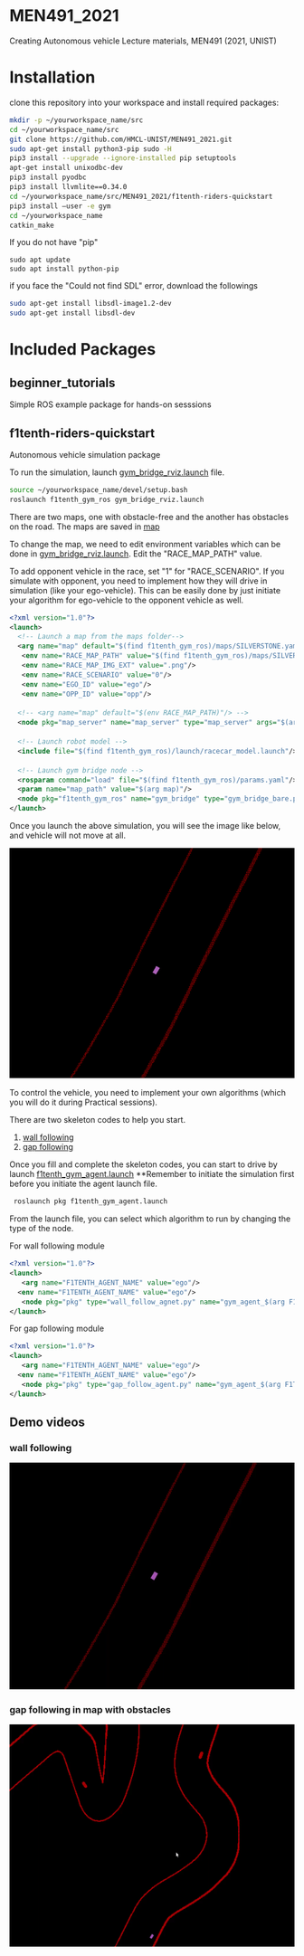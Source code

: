 # MEN491_2021
Creating Autonomous vehicle Lecture materials, MEN491 (2021, UNIST)

# Installation 
clone this repository into your workspace and install required packages:

```bash
mkdir -p ~/yourworkspace_name/src
cd ~/yourworkspace_name/src
git clone https://github.com/HMCL-UNIST/MEN491_2021.git
sudo apt-get install python3-pip sudo -H
pip3 install --upgrade --ignore-installed pip setuptools
apt-get install unixodbc-dev
pip3 install pyodbc
pip3 install llvmlite==0.34.0
cd ~/yourworkspace_name/src/MEN491_2021/f1tenth-riders-quickstart
pip3 install —user -e gym
cd ~/yourworkspace_name
catkin_make
```
If you do not have "pip"
```
sudo apt update 
sudo apt install python-pip
```

if you face the "Could not find SDL" error, download the followings
```bash
sudo apt-get install libsdl-image1.2-dev
sudo apt-get install libsdl-dev
```

# Included Packages

## beginner_tutorials
Simple ROS example package for hands-on sesssions

## f1tenth-riders-quickstart 
Autonomous vehicle simulation package

To run the simulation, launch [gym_bridge_rviz.launch](./f1tenth-riders-quickstart/f1tenth_gym_ros/launch/gym_bridge_rviz.launch) file.

```bash
source ~/yourworkspace_name/devel/setup.bash
roslaunch f1tenth_gym_ros gym_bridge_rviz.launch
```

There are two maps, one with obstacle-free and the another has obstacles on the road. 
The maps are saved in [map](./f1tenth-riders-quickstart/f1tenth_gym_ros/maps/)

To change the map, we need to edit environment variables which can be done in [gym_bridge_rviz.launch](./f1tenth-riders-quickstart/f1tenth_gym_ros/launch/gym_bridge_rviz.launch).
Edit the "RACE_MAP_PATH" value.

To add opponent vehicle in the race, set "1" for "RACE_SCENARIO". 
If you simulate with opponent, you need to implement how they will drive in simulation (like your ego-vehicle).
This can be easily done by just initiate your algorithm for ego-vehicle to the opponent vehicle as well. 

```xml
<?xml version="1.0"?>
<launch>
  <!-- Launch a map from the maps folder-->
  <arg name="map" default="$(find f1tenth_gym_ros)/maps/SILVERSTONE.yaml"/>  
   <env name="RACE_MAP_PATH" value="$(find f1tenth_gym_ros)/maps/SILVERSTONE.yaml"/>
   <env name="RACE_MAP_IMG_EXT" value=".png"/>
   <env name="RACE_SCENARIO" value="0"/>
   <env name="EGO_ID" value="ego"/>
   <env name="OPP_ID" value="opp"/>
      
  <!-- <arg name="map" default="$(env RACE_MAP_PATH)"/> -->
  <node pkg="map_server" name="map_server" type="map_server" args="$(arg map)"/>

  <!-- Launch robot model -->
  <include file="$(find f1tenth_gym_ros)/launch/racecar_model.launch"/>

  <!-- Launch gym bridge node -->
  <rosparam command="load" file="$(find f1tenth_gym_ros)/params.yaml"/>
  <param name="map_path" value="$(arg map)"/>
  <node pkg="f1tenth_gym_ros" name="gym_bridge" type="gym_bridge_bare.py" output="screen" required="true"/>
</launch>

```
Once you launch the above simulation, you will see the image like below, and vehicle will not move at all. 

![Simulation environment](./f1tenthSimulation.png "Simulation environment")

To control the vehicle, you need to implement your own algorithms (which you will do it during Practical sessions).

There are two skeleton codes to help you start. 
1. [wall following](./f1tenth-riders-quickstart/pkg/nodes/wall_follow_agnet.py)
2. [gap following](./f1tenth-riders-quickstart/pkg/nodes/gap_follow_agent.py)

Once you fill and complete the skeleton codes, you can start to drive by launch [f1tenth_gym_agent.launch](./f1tenth-riders-quickstart/pkg/launch/f1tenth_gym_agent.launch)
**Remember to initiate the simulation first before you initiate the agent launch file. 
```bash
 roslaunch pkg f1tenth_gym_agent.launch
 ```

 From the launch file, you can select which algorithm to run by changing the type of the node. 
 
 For wall following module 
 ```xml 
 <?xml version="1.0"?>
<launch>     
    <arg name="F1TENTH_AGENT_NAME" value="ego"/>
   <env name="F1TENTH_AGENT_NAME" value="ego"/> 
    <node pkg="pkg" type="wall_follow_agnet.py" name="gym_agent_$(arg F1TENTH_AGENT_NAME)" output="screen"/>
</launch>
 ```
 For gap following module 
 ```xml 
 <?xml version="1.0"?>
<launch>     
    <arg name="F1TENTH_AGENT_NAME" value="ego"/>
   <env name="F1TENTH_AGENT_NAME" value="ego"/> 
    <node pkg="pkg" type="gap_follow_agent.py" name="gym_agent_$(arg F1TENTH_AGENT_NAME)" output="screen"/>
</launch>
 ```

## Demo videos 
### wall following
![wall following](./f1tenth-riders-quickstart/wallfollowing.gif "wall following")
### gap following in map with obstacles 
![gap following](./f1tenth-riders-quickstart/gapfollowing.gif "gap following")




